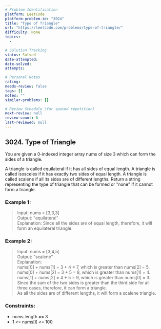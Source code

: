 ```yaml
---
# Problem Identification
platform: LeetCode
platform-problem-id: "3024"
title: "Type of Triangle"
url: "https://leetcode.com/problems/type-of-triangle/"
difficulty: None
topics:
  -

# Solution Tracking
status: Solved
date-attempted:
date-solved:
attempts:

# Personal Notes
rating:
needs-review: false
tags: []
notes: ""
similar-problems: []

# Review Schedule (for spaced repetition)
next-review: null
review-count: 0
last-reviewed: null
---
```


## 3024. Type of Triangle
You are given a 0-indexed integer array nums of size 3 which can form the sides of a triangle.

A triangle is called equilateral if it has all sides of equal length.
A triangle is called isosceles if it has exactly two sides of equal length.
A triangle is called scalene if all its sides are of different lengths.
Return a string representing the type of triangle that can be formed or "none" if it cannot form a triangle.

### Example 1:

> Input: nums = [3,3,3]<br/>
> Output: "equilateral"<br/>
> Explanation: Since all the sides are of equal length, therefore, it will form an equilateral triangle.

### Example 2:

> Input: nums = [3,4,5]<br/>
> Output: "scalene"<br/>
> Explanation: <br/>
> nums[0] + nums[1] = 3 + 4 = 7, which is greater than nums[2] = 5.<br/>
> nums[0] + nums[2] = 3 + 5 = 8, which is greater than nums[1] = 4.<br/>
> nums[1] + nums[2] = 4 + 5 = 9, which is greater than nums[0] = 3. <br/>
> Since the sum of the two sides is greater than the third side for all three cases, therefore, it can form a triangle.<br/>
> As all the sides are of different lengths, it will form a scalene triangle.

### Constraints:

- nums.length == 3
- 1 <= nums[i] <= 100